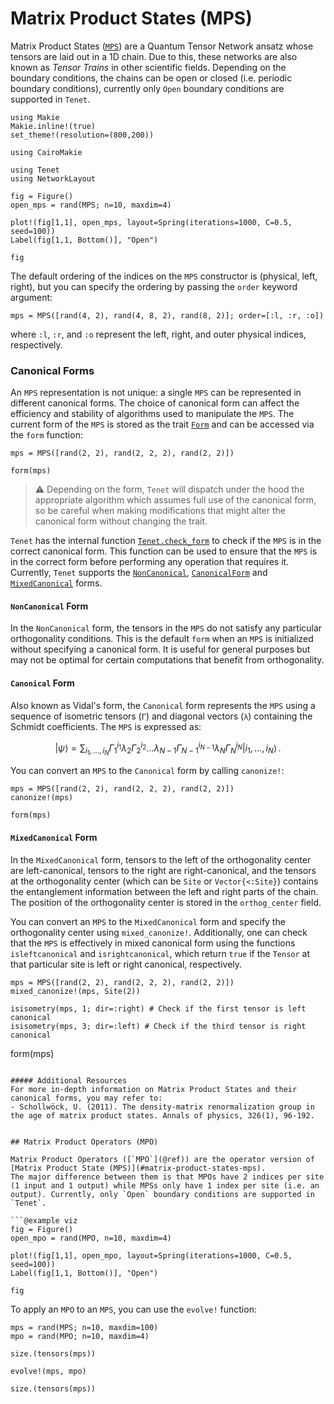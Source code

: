 # Matrix Product States (MPS)

Matrix Product States ([`MPS`](@ref)) are a Quantum Tensor Network ansatz whose tensors are laid out in a 1D chain.
Due to this, these networks are also known as _Tensor Trains_ in other scientific fields.
Depending on the boundary conditions, the chains can be open or closed (i.e. periodic boundary conditions), currently
only `Open` boundary conditions are supported in `Tenet`.

```@setup viz
using Makie
Makie.inline!(true)
set_theme!(resolution=(800,200))

using CairoMakie

using Tenet
using NetworkLayout
```

```@example viz
fig = Figure()
open_mps = rand(MPS; n=10, maxdim=4)

plot!(fig[1,1], open_mps, layout=Spring(iterations=1000, C=0.5, seed=100))
Label(fig[1,1, Bottom()], "Open")

fig
```

The default ordering of the indices on the `MPS` constructor is (physical, left, right), but you can specify the ordering by passing the `order` keyword argument:

```@example
mps = MPS([rand(4, 2), rand(4, 8, 2), rand(8, 2)]; order=[:l, :r, :o])
```
where `:l`, `:r`, and `:o` represent the left, right, and outer physical indices, respectively.


### Canonical Forms

An `MPS` representation is not unique: a single `MPS` can be represented in different canonical forms. The choice of canonical form can affect the efficiency and stability of algorithms used to manipulate the `MPS`.
The current form of the `MPS` is stored as the trait [`Form`](@ref) and can be accessed via the `form` function:

```@example
mps = MPS([rand(2, 2), rand(2, 2, 2), rand(2, 2)])

form(mps)
```
> :warning: Depending on the form, `Tenet` will dispatch under the hood the appropriate algorithm which assumes full use of the canonical form, so be careful when making modifications that might alter the canonical form without changing the trait.

`Tenet` has the internal function [`Tenet.check_form`](@ref) to check if the `MPS` is in the correct canonical form. This function can be used to ensure that the `MPS` is in the correct form before performing any operation that requires it.
Currently, `Tenet` supports the [`NonCanonical`](@ref), [`CanonicalForm`](@ref) and [`MixedCanonical`](@ref) forms.

#### `NonCanonical` Form
In the `NonCanonical` form, the tensors in the `MPS` do not satisfy any particular orthogonality conditions. This is the default `form` when an `MPS` is initialized without specifying a canonical form. It is useful for general purposes but may not be optimal for certain computations that benefit from orthogonality.

#### `Canonical` Form
Also known as Vidal's form, the `Canonical` form represents the `MPS` using a sequence of isometric tensors (`Γ`) and diagonal vectors (`λ`) containing the Schmidt coefficients. The `MPS` is expressed as:

```math
| \psi \rangle = \sum_{i_1, \dots, i_N} \Gamma_1^{i_1} \lambda_2 \Gamma_2^{i_2} \dots \lambda_{N-1} \Gamma_{N-1}^{i_{N-1}} \lambda_N \Gamma_N^{i_N} | i_1, \dots, i_N \rangle \, .
```

You can convert an `MPS` to the `Canonical` form by calling `canonize!`:

```@example
mps = MPS([rand(2, 2), rand(2, 2, 2), rand(2, 2)])
canonize!(mps)

form(mps)
```

#### `MixedCanonical` Form
In the `MixedCanonical` form, tensors to the left of the orthogonality center are left-canonical, tensors to the right are right-canonical, and the tensors at the orthogonality center (which can be `Site` or `Vector{<:Site}`) contains the entanglement information between the left and right parts of the chain. The position of the orthogonality center is stored in the `orthog_center` field.

You can convert an `MPS` to the `MixedCanonical` form and specify the orthogonality center using `mixed_canonize!`. Additionally, one can check that the `MPS` is effectively in mixed canonical form using the functions `isleftcanonical` and `isrightcanonical`, which return `true` if the `Tensor` at that particular site is left or right canonical, respectively.

```@example
mps = MPS([rand(2, 2), rand(2, 2, 2), rand(2, 2)])
mixed_canonize!(mps, Site(2))

isisometry(mps, 1; dir=:right) # Check if the first tensor is left canonical
isisometry(mps, 3; dir=:left) # Check if the third tensor is right canonical
```

form(mps)
```

##### Additional Resources
For more in-depth information on Matrix Product States and their canonical forms, you may refer to:
- Schollwöck, U. (2011). The density-matrix renormalization group in the age of matrix product states. Annals of physics, 326(1), 96-192.


## Matrix Product Operators (MPO)

Matrix Product Operators ([`MPO`](@ref)) are the operator version of [Matrix Product State (MPS)](#matrix-product-states-mps).
The major difference between them is that MPOs have 2 indices per site (1 input and 1 output) while MPSs only have 1 index per site (i.e. an output). Currently, only `Open` boundary conditions are supported in `Tenet`.

```@example viz
fig = Figure()
open_mpo = rand(MPO, n=10, maxdim=4)

plot!(fig[1,1], open_mpo, layout=Spring(iterations=1000, C=0.5, seed=100))
Label(fig[1,1, Bottom()], "Open")

fig
```

To apply an `MPO` to an `MPS`, you can use the `evolve!` function:

```@example
mps = rand(MPS; n=10, maxdim=100)
mpo = rand(MPO; n=10, maxdim=4)

size.(tensors(mps))

evolve!(mps, mpo)

size.(tensors(mps))
```